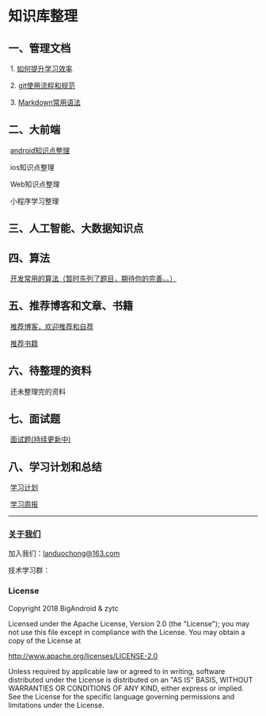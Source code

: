 # 知识库整理

## 一、管理文档

​	1. [如何提升学习效率](管理文档/1.如何提升学习效率.md)

​	2. [git使用流程和规范](管理文档/git使用流程和规范.md)

​	3. [Markdown常用语法](管理文档/Markdown常用语法.md)

## 二、大前端

​	[android知识点整理](Android技术点/SUMMARY.md)

​	ios知识点整理

​	Web知识点整理

​	小程序学习整理

## 三、人工智能、大数据知识点


## 四、算法

​	[开发常用的算法（暂时先列了题目，期待你的完善。。）](算法/常用算法.md)

## 五、推荐博客和文章、书籍

​	[推荐博客，欢迎推荐和自荐](推荐博客和文章/推荐文章.md)

​	[推荐书籍](推荐博客和文章/推荐书籍和课程.md)

## 六、待整理的资料

​       还未整理完的资料

## 七、面试题

​      [面试题(持续更新中)](面试题/面试.md)

## 八、学习计划和总结

​	[学习计划](学习计划.md)

​	[学习周报](学习周报.md)



------

### [关于我们](关于我们/关于我们.md)

加入我们：landuochong@163.com

技术学习群：





### License

Copyright 2018 BigAndroid & zytc

Licensed under the Apache License, Version 2.0 (the "License"); you may not use this file except in compliance with the License. You may obtain a copy of the License at

<http://www.apache.org/licenses/LICENSE-2.0>

Unless required by applicable law or agreed to in writing, software distributed under the License is distributed on an "AS IS" BASIS, WITHOUT WARRANTIES OR CONDITIONS OF ANY KIND, either express or implied. See the License for the specific language governing permissions and limitations under the License.